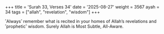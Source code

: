 +++
title = 'Surah 33, Verses 34'
date = '2025-08-27'
weight = 3567
ayah = 34
tags = ["allah", "revelation", "wisdom"]
+++

˹Always˺ remember what is recited in your homes of Allah’s revelations and ˹prophetic˺ wisdom. Surely Allah is Most Subtle, All-Aware.